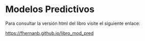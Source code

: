 # Modelos Predictivos

Para consultar la versión html del libro visite el siguiente enlace:

https://fhernanb.github.io/libro_mod_pred
